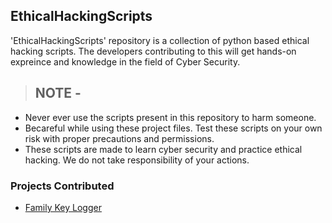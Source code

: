 <h2>EthicalHackingScripts</h2>

'EthicalHackingScripts' repository is a collection of python based ethical hacking scripts. The developers contributing to this will get hands-on expreince and knowledge in the field of Cyber Security.

> <h2> NOTE - </h2> 
- Never ever use the scripts present in this repository to harm someone. 
- Becareful while using these project files. Test these scripts on your own risk with proper precautions and permissions. 
- These scripts are made to learn cyber security and practice ethical hacking. We do not take responsibility of your actions.

<h3>Projects Contributed</h3>

- [Family Key Logger](Family%20Key%20Logger)

